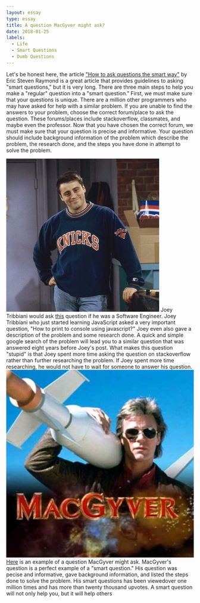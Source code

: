```yaml
---
layout: essay
type: essay
title: A question MacGyver might ask?
date: 2018-01-25
labels:
  - Life
  - Smart Questions
  - Dumb Questions
---
```


Let's be honest here, the article <a href="http://www.catb.org/esr/faqs/smart-questions.html">"How to ask questions the smart way"</a> by Eric Steven Raymond is a great article that provides guidelines to asking "smart questions," but it is very long. There are three main steps to help you make a "regular" question into a "smart question." First, we must make sure that your questions is unique. There are a million other programmers who may have asked for help with a similar problem. If you are unable to find the answers to your problem, choose the correct forum/place to ask the question. These forums/places include stackoverflow, classmates, and maybe even the professor. Now that you have chosen the correct forum, we must make sure that your question is precise and informative. Your question should include background information of the problem which describe the problem, the research done, and the steps you have done in attempt to solve the problem. 

<img class="ui small left circular floated image" src="../images/joey.jpg">
Joey Tribbiani would ask <a href="https://stackoverflow.com/questions/34733505/how-to-print-to-console-using-javascript">this</a> question if he was a Software Engineer. Joey Tribbiani who just started learning JavaScript asked a very important question, "How to print to console using javascript?" Joey even also gave a description of the problem and some research done. A quick and simple google search of the problem will lead you to a similar question that was answered eight years before Joey's post. What makes this question "stupid" is that Joey spent more time asking the question on stackoverflow rather than further researching the problem. If Joey spent more time researching, he would not have to wait for someone to answer his question. 

<img class="ui small left circular floated image" src="../images/MacGyver.jpg">
<a href="https://stackoverflow.com/questions/11227809/why-is-it-faster-to-process-a-sorted-array-than-an-unsorted-array">Here</a> is an example of a question MacGyver might ask. MacGyver's question is a perfect example of a "smart question." His question was pecise and informative, gave background information, and listed the steps done to solve the problem. His smart questions has been viewedover one million times and has more than twenty thousand upvotes. A smart question will not only help you, but it will help others

